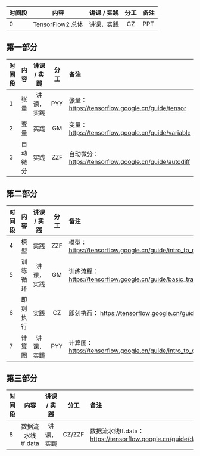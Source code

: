 | 时间段 |       内容     | 讲课 / 实践 | 分工  | 备注 |
| :----- | :------------: | :---------: | :-----: | :----- |
|    0   |  TensorFlow2 总体   |    讲课，实践       |  CZ   |   PPT   |

## 第一部分

| 时间段 |      内容      |  讲课 / 实践 | 分工  | 备注 |
| :----- | :------------: | :---------: | :-----: | :----- |
|    1   |  张量  |  讲课，实践    |    PYY    |   张量：https://tensorflow.google.cn/guide/tensor    |
|    2   |  变量  |    实践     |  GM   |  变量：https://tensorflow.google.cn/guide/variable     |
|    3   |  自动微分    |    实践     |  ZZF   |  自动微分：https://tensorflow.google.cn/guide/autodiff     |



## 第二部分

| 时间段 |       内容     | 讲课 / 实践 | 分工  | 备注 |
| :----- | :------------: | :---------: | :-----: | :----- |
|    4   |  模型   |    实践     |  ZZF   |  模型：https://tensorflow.google.cn/guide/intro_to_modules   |
|    5   |  训练循环  |  讲课，实践    |    GM    |  训练流程：https://tensorflow.google.cn/guide/basic_training_loops   |
|    6   |  即刻执行   |    实践     |  CZ   |  即刻执行： https://tensorflow.google.cn/guide/eager   |
|    7   |  计算图  |  讲课，实践    |    PYY    |  计算图：https://tensorflow.google.cn/guide/intro_to_graphs   |


## 第三部分

| 时间段 |       内容     | 讲课 / 实践 | 分工  | 备注 |
| :----- | :------------: | :---------: | :-----: | :----- |
|    8   |  数据流水线tf.data  |  讲课，实践    |    CZ/ZZF    |  数据流水线tf.data：https://tensorflow.google.cn/guide/data   |
